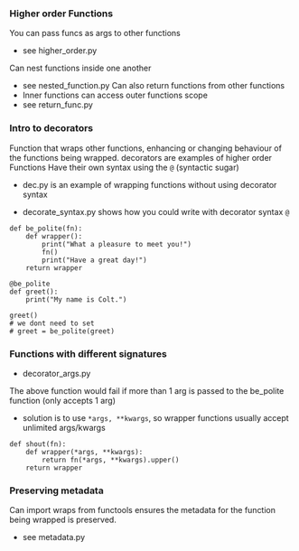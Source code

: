 ### Higher order Functions
You can pass funcs as args to other functions
  - see higher_order.py

Can nest functions inside one another
  - see nested_function.py
Can also return functions from other functions
  - Inner functions can access outer functions scope
  - see return_func.py


### Intro to decorators

Function that wraps other functions,
enhancing or changing behaviour of the functions being wrapped.
decorators are examples of higher order Functions
Have their own syntax using the `@` (syntactic sugar)

  - dec.py is an example of wrapping functions without using decorator syntax

  - decorate_syntax.py shows how you could write with decorator syntax `@`
  ```
  def be_polite(fn):
      def wrapper():
          print("What a pleasure to meet you!")
          fn()
          print("Have a great day!")
      return wrapper

  @be_polite
  def greet():
      print("My name is Colt.")

  greet()
  # we dont need to set
  # greet = be_polite(greet)
  ```

### Functions with different signatures
- decorator_args.py

The above function would fail if more than 1 arg is passed to the be_polite function (only accepts 1 arg)
  - solution is to use `*args, **kwargs`, so wrapper functions usually accept unlimited args/kwargs
  ```
  def shout(fn):
      def wrapper(*args, **kwargs):
          return fn(*args, **kwargs).upper()
      return wrapper
  ```

### Preserving metadata

Can import wraps from functools
ensures the metadata for the function being wrapped is preserved.
- see metadata.py
